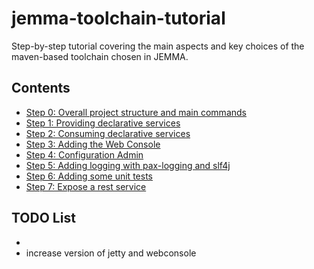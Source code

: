 # jemma-toolchain-tutorial

Step-by-step tutorial covering the main aspects and key choices of the maven-based toolchain chosen in JEMMA.

## Contents

- [Step 0: Overall project structure and main commands](../../wiki/Step-00)
- [Step 1: Providing declarative services](../../wiki/Step-01)
- [Step 2: Consuming declarative services](../../wiki/Step-02)
- [Step 3: Adding the Web Console](../../wiki/Step-03)
- [Step 4: Configuration Admin](../../wiki/Step-04)
- [Step 5: Adding logging with pax-logging and slf4j](../../wiki/Step-05)
- [Step 6: Adding some unit tests](../../wiki/Step-06)
- [Step 7: Expose a rest service](../../wiki/Step-07)


## TODO List

- 
- increase version of jetty and webconsole




